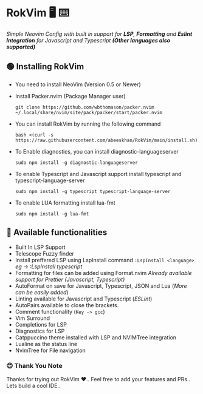# RokVim 🖥️ ⌨️

 _Simple Neovim Config with built in support for **LSP**, **Formatting** and **Eslint Integration** for Javascript and Typescript **(Other languages also supported)**_

## 🟢 Installing RokVim
 - You need to install NeoVim (Version 0.5 or Newer)
 - Install Packer.nvim (Package Manager user)
  
   ```
   git clone https://github.com/wbthomason/packer.nvim ~/.local/share/nvim/site/pack/packer/start/packer.nvim
   ```

 - You can install RokVim by running the following command

   ```bash <(curl -s https://raw.githubusercontent.com/abeeskhan/RokVim/main/install.sh)```

 - To Enable diagnostics, you can install diagnostic-languageserver

   ```sudo npm install -g diagnostic-languageserver```

 - To enable Typescript and Javascript support install typescript and typescript-language-server

   ```sudo npm install -g typescript typescript-language-server```

 - To enable LUA formatting install lua-fmt

   ```sudo npm install -g lua-fmt```

## 🔵 Available functionalities
 - Built In LSP Support
 - Telescope Fuzzy finder
 - Install preffered LSP using LspInstall command
   ```:LspInstall <language>```
   _eg -> :LspInstall typescript_
 - Formatting for files can be added using Format.nvim
   _Already available support for Prettier (Javascript, Typescript)_
 - AutoFormat on save for Javascript, Typescript, JSON and Lua (_More can be easily added_)
 - Linting available for Javascript and Typescript (_ESLint_)
 - AutoPairs available to close the brackets.
 - Comment functionality (```Key -> gcc```)
 - Vim Surround
 - Completions for LSP
 - Diagnostics for LSP
 - Catppuccino theme installed with LSP and NVIMTree integration
 - Lualine as the status line
 - NvimTree for File navigation 


### 😊 Thank You Note
 Thanks for trying out RokVim ❤️.. Feel free to add your features and PRs.. Lets build a cool IDE.. 

